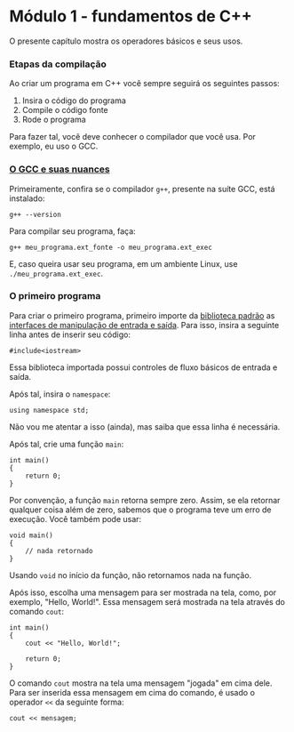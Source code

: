 # Módulo 1 - fundamentos de C++

O presente capítulo mostra os operadores básicos e seus usos.

### Etapas da compilação

Ao criar um programa em C++ você sempre seguirá os seguintes passos:

1. Insira o código do programa
2. Compile o código fonte
3. Rode o programa

Para fazer tal, você deve conhecer o compilador que você usa. Por exemplo, eu uso o GCC.

### [O GCC e suas nuances][1]

Primeiramente, confira se o compilador `g++`, presente na suíte GCC, está instalado:

    g++ --version

Para compilar seu programa, faça:

    g++ meu_programa.ext_fonte -o meu_programa.ext_exec

E, caso queira usar seu programa, em um ambiente Linux, use `./meu_programa.ext_exec`.

### O primeiro programa

Para criar o primeiro programa, primeiro importe da [biblioteca padrão][2] as [interfaces de manipulação de entrada e saída][3]. Para isso, insira a seguinte linha antes de inserir seu código:

    #include<iostream>

Essa biblioteca importada possui controles de fluxo básicos de entrada e saída.

Após tal, insira o `namespace`:

    using namespace std;

Não vou me atentar a isso (ainda), mas saiba que essa linha é necessária.

Após tal, crie uma função `main`:

    int main()
    {
        return 0;
    }

Por convenção, a função `main` retorna sempre zero. Assim, se ela retornar qualquer coisa além de zero, sabemos que o programa teve um erro de execução. Você também pode usar:

    void main()
    {
        // nada retornado
    }

Usando `void` no início da função, não retornamos nada na função.

Após isso, escolha uma mensagem para ser mostrada na tela, como, por exemplo, "Hello, World!". Essa mensagem será mostrada na tela através do comando `cout`:

    int main()
    {
        cout << "Hello, World!";

        return 0;
    }

O comando `cout` mostra na tela uma mensagem "jogada" em cima dele. Para ser inserida essa mensagem em cima do comando, é usado o operador `<<` da seguinte forma:

    cout << mensagem;
   
   
   [1]: https://www.geeksforgeeks.org/compiling-with-g-plus-plus/
   [2]: https://pt.wikipedia.org/wiki/Biblioteca_padr%C3%A3o_do_C%2B%2B
   [3]: https://docs.microsoft.com/pt-br/cpp/standard-library/iostream?view=vs-2019
